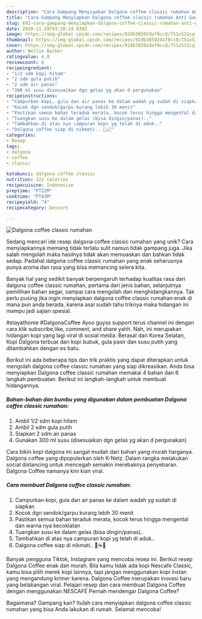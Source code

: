 ```yaml
---
description: "Cara Gampang Menyiapkan Dalgona coffee classic rumahan Anti Gagal"
title: "Cara Gampang Menyiapkan Dalgona coffee classic rumahan Anti Gagal"
slug: 692-cara-gampang-menyiapkan-dalgona-coffee-classic-rumahan-anti-gagal
date: 2020-11-29T03:28:24.838Z
image: https://img-global.cpcdn.com/recipes/92db38592daf8cc8/751x532cq70/dalgona-coffee-classic-rumahan-foto-resep-utama.jpg
thumbnail: https://img-global.cpcdn.com/recipes/92db38592daf8cc8/751x532cq70/dalgona-coffee-classic-rumahan-foto-resep-utama.jpg
cover: https://img-global.cpcdn.com/recipes/92db38592daf8cc8/751x532cq70/dalgona-coffee-classic-rumahan-foto-resep-utama.jpg
author: Nellie Barber
ratingvalue: 4.9
reviewcount: 6
recipeingredient:
- "1/2 sdm kopi hitam"
- "2 sdm gula putih"
- "2 sdm air panas"
- "300 ml susu disesuaikan dgn gelas yg akan d pergunakan"
recipeinstructions:
- "Campurkan kopi, gula dan air panas ke dalam wadah yg sudah di siapkan"
- "Kocok dgn sendok/garpu kurang lebih 30 menit"
- "Pastikan semua bahan teraduk merata, kocok terus hingga mengental dan warna nya kecoklatan"
- "Tuangkan susu ke dalam gelas (bisa dingin/panas).."
- "Tambahkan di atas nya campuran kopi yg telah di aduk.."
- "Dalgona coffee siap di nikmati.. 🤗☕😋"
categories:
- Resep
tags:
- dalgona
- coffee
- classic

katakunci: dalgona coffee classic 
nutrition: 222 calories
recipecuisine: Indonesian
preptime: "PT22M"
cooktime: "PT43M"
recipeyield: "4"
recipecategory: Dessert

---
```



![Dalgona coffee classic rumahan](https://img-global.cpcdn.com/recipes/92db38592daf8cc8/751x532cq70/dalgona-coffee-classic-rumahan-foto-resep-utama.jpg)

Sedang mencari ide resep dalgona coffee classic rumahan yang unik? Cara menyiapkannya memang tidak terlalu sulit namun tidak gampang juga. Jika salah mengolah maka hasilnya tidak akan memuaskan dan bahkan tidak sedap. Padahal dalgona coffee classic rumahan yang enak seharusnya punya aroma dan rasa yang bisa memancing selera kita.

Banyak hal yang sedikit banyak berpengaruh terhadap kualitas rasa dari dalgona coffee classic rumahan, pertama dari jenis bahan, selanjutnya pemilihan bahan segar, sampai cara mengolah dan menghidangkannya. Tak perlu pusing jika ingin menyiapkan dalgona coffee classic rumahan enak di mana pun anda berada, karena asal sudah tahu triknya maka hidangan ini mampu jadi sajian spesial.

#stayathome #DalgonaCoffee Ayoo guyss support terus channel ini dengan cara klik subscribe,like, comment, and share yahh. Nah, ini merupakan hidangan kopi yang lagi viral di sosial media. Berasal dari Korea Selatan, Kopi Dalgona terbuat dari kopi bubuk, gula pasir dan susu putih yang ditambahkan dengan es batu.


Berikut ini ada beberapa tips dan trik praktis yang dapat diterapkan untuk mengolah dalgona coffee classic rumahan yang siap dikreasikan. Anda bisa menyiapkan Dalgona coffee classic rumahan memakai 4 bahan dan 6 langkah pembuatan. Berikut ini langkah-langkah untuk membuat hidangannya.

<!--inarticleads1-->

##### Bahan-bahan dan bumbu yang digunakan dalam pembuatan Dalgona coffee classic rumahan:

1. Ambil 1/2 sdm kopi hitam
1. Ambil 2 sdm gula putih
1. Siapkan 2 sdm air panas
1. Gunakan 300 ml susu (disesuaikan dgn gelas yg akan d pergunakan)


Cara bikin kopi dalgona ini sangat mudah dari bahan yang murah harganya. Dalgona coffee yang dipopulerkan oleh K-Netz. Dalam rangka melakukan social distancing untuk mencegah semakin merebaknya penyebaran. Dalgona Coffee namanya kini kian viral. 

<!--inarticleads2-->

##### Cara membuat Dalgona coffee classic rumahan:

1. Campurkan kopi, gula dan air panas ke dalam wadah yg sudah di siapkan
1. Kocok dgn sendok/garpu kurang lebih 30 menit
1. Pastikan semua bahan teraduk merata, kocok terus hingga mengental dan warna nya kecoklatan
1. Tuangkan susu ke dalam gelas (bisa dingin/panas)..
1. Tambahkan di atas nya campuran kopi yg telah di aduk..
1. Dalgona coffee siap di nikmati.. 🤗☕😋


Banyak pengguna Tiktok, Instagram yang mencoba resep ini. Berikut resep Dalgona Coffee enak dan murah. Bila kamu tidak ada kopi Nescafe Classic, kamu bisa pilih merek kopi lainnya, tapi jangan menggunakan kopi instan yang mengandung krimer karena. Dalgona Coffee merupakan inovasi baru yang belakangan viral. Pelajari resep dan cara membuat Dalgona Coffee dengan menggunakan NESCAFÉ Pernah mendengar Dalgona Coffee? 

Bagaimana? Gampang kan? Itulah cara menyiapkan dalgona coffee classic rumahan yang bisa Anda lakukan di rumah. Selamat mencoba!
